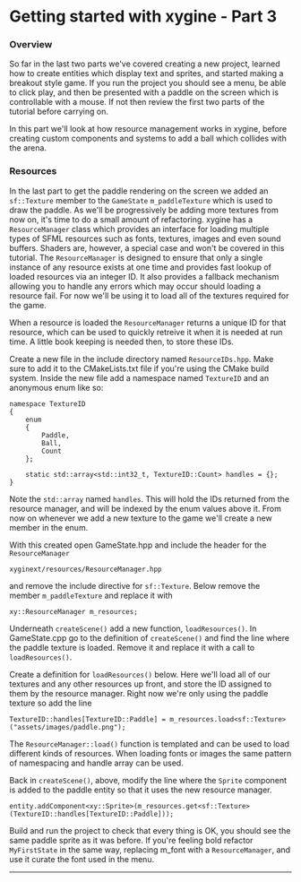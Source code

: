 # Getting started with xygine - Part 3

### Overview

So far in the last two parts we've covered creating a new project, learned how to create 
entities which display text and sprites, and started making a breakout style game. If 
you run the project you should see a menu, be able to click play, and then be presented 
with a paddle on the screen which is controllable with a mouse. If not then review the 
first two parts of the tutorial before carrying on.

In this part we'll look at how resource management works in xygine, before creating 
custom components and systems to add a ball which collides with the arena.

### Resources

In the last part to get the paddle rendering on the screen we added an `sf::Texture` 
member to the `GameState` `m_paddleTexture` which is used to draw the paddle. As we'll 
be progressively be adding more textures from now on, it's time to do a small amount of 
refactoring. xygine has a `ResourceManager` class which provides an interface for 
loading multiple types of SFML resources such as fonts, textures, images and even sound 
buffers. Shaders are, however, a special case and won't be covered in this tutorial. The
`ResourceManager` is designed to ensure that only a single instance of any resource 
exists at one time and provides fast lookup of loaded resources via an integer ID. It 
also provides a fallback mechanism allowing you to handle any errors which may occur 
should loading a resource fail. For now we'll be using it to load all of the textures 
required for the game.

When a resource is loaded the `ResourceManager` returns a unique ID for that resource, 
which can be used to quickly retreive it when it is needed at run time. A little book 
keeping is needed then, to store these IDs.

Create a new file in the include directory named `ResourceIDs.hpp`. Make sure to add it 
to the CMakeLists.txt file if you're using the CMake build system. Inside the new file 
add a namespace named `TextureID` and an anonymous enum like so:

    namespace TextureID
    {
        enum
        {
            Paddle,
            Ball,
            Count
        };

        static std::array<std::int32_t, TextureID::Count> handles = {};
    }

Note the `std::array` named `handles`. This will hold the IDs returned from the resource 
manager, and will be indexed by the enum values above it. From now on whenever we add a 
new texture to the game we'll create a new member in the enum.

With this created open GameState.hpp and include the header for the `ResourceManager`

    xyginext/resources/ResourceManager.hpp

and remove the include directive for `sf::Texture`. Below remove the member 
`m_paddleTexture` and replace it with

    xy::ResourceManager m_resources;

Underneath `createScene()` add a new function, `loadResources()`. In GameState.cpp 
go to the definition of `createScene()` and find the line where the paddle texture is 
loaded. Remove it and replace it with a call to `loadResources()`.

Create a definition for `loadResources()` below. Here we'll load all of our textures and 
any other resources up front, and store the ID assigned to them by the resource manager.
Right now we're only using the paddle texture so add the line

    TextureID::handles[TextureID::Paddle] = m_resources.load<sf::Texture>("assets/images/paddle.png");

The `ResourceManager::load()` function is templated and can be used to load different 
kinds of resources. When loading fonts or images the same pattern of namespacing and 
handle array can be used.

Back in `createScene()`, above, modify the line where the `Sprite` component is added to
the paddle entity so that it uses the new resource manager.

    entity.addComponent<xy::Sprite>(m_resources.get<sf::Texture>(TextureID::handles[TextureID::Paddle]));

Build and run the project to check that every thing is OK, you should see the same 
paddle sprite as it was before. If you're feeling bold refactor `MyFirstState` in the 
same way, replacing m_font with a `ResourceManager`, and use it curate the font used in 
the menu.

---

